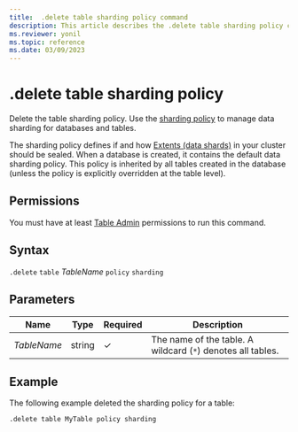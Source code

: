 ```yaml
---
title:  .delete table sharding policy command
description: This article describes the .delete table sharding policy command in Azure Data Explorer.
ms.reviewer: yonil
ms.topic: reference
ms.date: 03/09/2023
---
```

# .delete table sharding policy

Delete the table sharding policy. Use the [sharding policy](../management/shardingpolicy.md) to manage data sharding for databases and tables.  

The sharding policy defines if and how [Extents (data shards)](../management/extents-overview.md) in your cluster should be sealed. When a database is created, it contains the default data sharding policy. This policy is inherited by all tables created in the database (unless the policy is explicitly overridden at the table level).

## Permissions

You must have at least [Table Admin](access-control/role-based-access-control.md) permissions to run this command.

## Syntax

`.delete` `table` *TableName* `policy` `sharding`

## Parameters

|Name|Type|Required|Description|
|--|--|--|--|
|*TableName*|string|&check;|The name of the table. A wildcard (`*`) denotes all tables.|

## Example

The following example deleted the sharding policy for a table:

```kusto
.delete table MyTable policy sharding 
```
